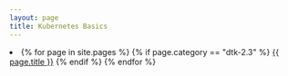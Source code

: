 ```yaml
---
layout: page
title: Kubernetes Basics
---
```

<li>
{% for page in site.pages %}
    {% if page.category == "dtk-2.3" %}
        <a href="{{ page.url }}">{{ page.title }}</a>
    {% endif %}
{% endfor %}
</li>